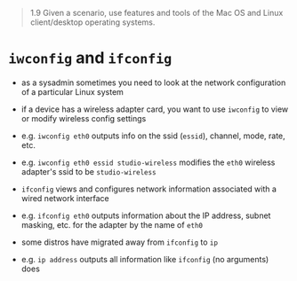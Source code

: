 > 1.9 Given a scenario, use features and tools of the Mac OS and Linux client/desktop operating systems. 

# `iwconfig` and `ifconfig`

- as a sysadmin sometimes you need to look at the network configuration of a particular Linux system
- if a device has a wireless adapter card, you want to use `iwconfig` to view or modify wireless config settings
- e.g. `iwconfig eth0` outputs info on the ssid (`essid`), channel, mode, rate, etc.
- e.g. `iwconfig eth0 essid studio-wireless` modifies the `eth0` wireless adapter's ssid to be `studio-wireless` 

- `ifconfig` views and configures network information associated with a wired network interface
- e.g. `ifconfig eth0` outputs information about the IP address, subnet masking, etc. for the adapter by the name of `eth0`
- some distros have migrated away from `ifconfig` to `ip`
- e.g. `ip address` outputs all information like `ifconfig` (no arguments) does